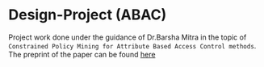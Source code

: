 # Design-Project (ABAC)
Project work done under the guidance of Dr.Barsha Mitra in the topic of `Constrained Policy Mining for Attribute Based Access Control methods`. The preprint of the paper can be found [here](https://arxiv.org/abs/2111.07060) 